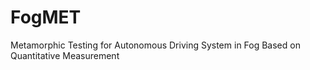 # FogMET
Metamorphic Testing for Autonomous Driving System in Fog Based on Quantitative Measurement
